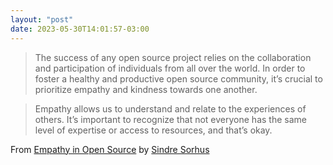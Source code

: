 ```yaml
---
layout: "post"
date: 2023-05-30T14:01:57-03:00
---
```


> The success of any open source project relies on the collaboration and participation of individuals from all over the world. In order to foster a healthy and productive open source community, it’s crucial to prioritize empathy and kindness towards one another.

> Empathy allows us to understand and relate to the experiences of others. It’s important to recognize that not everyone has the same level of expertise or access to resources, and that’s okay.

From [Empathy in Open Source](https://sindresorhus.com/blog/empathy-in-open-source) by [Sindre Sorhus](https://sindresorhus.com/)
